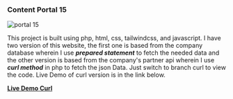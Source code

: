 ### Content Portal 15

![portal 15](https://i.ibb.co/D7nqj7F/portal15.jpg)

This project is built using php, html, css, tailwindcss, and javascript. I have two version of this website, the first one is based from the company database wherein I use ***_prepared statement_*** to fetch the needed data and 
the other version is based from the company's partner api wherein I use ***_curl method_*** in php to fetch the json Data. Just switch to branch curl to view the code. Live Demo of curl version is in the link below.

**[Live Demo Curl](http://gameify.jdnetworks.mobi/)**
